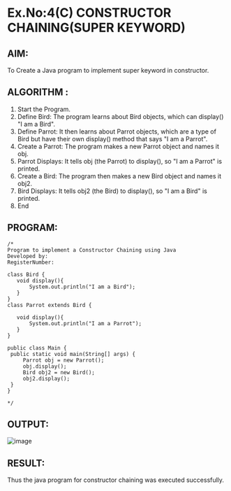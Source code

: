 # Ex.No:4(C)    CONSTRUCTOR CHAINING(SUPER KEYWORD)

## AIM:
To Create a Java program to implement super keyword in constructor.

## ALGORITHM :
1.  Start the Program.
2.	 Define Bird: The program learns about Bird objects, which can display() "I am a Bird".
3.	 Define Parrot: It then learns about Parrot objects, which are a type of Bird but have their own display() method that says "I am a Parrot".
4.	 Create a Parrot: The program makes a new Parrot object and names it obj.
5.	 Parrot Displays: It tells obj (the Parrot) to display(), so "I am a Parrot" is printed.
6.	 Create a Bird: The program then makes a new Bird object and names it obj2.
7.	 Bird Displays: It tells obj2 (the Bird) to display(), so "I am a Bird" is printed.
8.	 End

## PROGRAM:
 ```
/*
Program to implement a Constructor Chaining using Java
Developed by: 
RegisterNumber:

class Bird {
    void display(){
        System.out.println("I am a Bird");
    }
}
class Parrot extends Bird {
    
    void display(){
        System.out.println("I am a Parrot");
    }  
}

public class Main {
  public static void main(String[] args) {
      Parrot obj = new Parrot();
      obj.display();
      Bird obj2 = new Bird();
      obj2.display();
  }
}

*/
```

## OUTPUT:
![image](https://github.com/user-attachments/assets/105c8528-38dc-4171-91f3-0e19a773461d)

## RESULT:
Thus the java program for constructor chaining was executed successfully.
